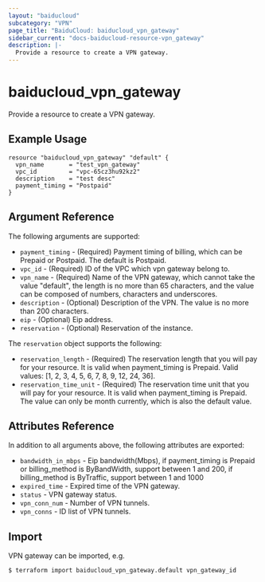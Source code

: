 ```yaml
---
layout: "baiducloud"
subcategory: "VPN"
page_title: "BaiduCloud: baiducloud_vpn_gateway"
sidebar_current: "docs-baiducloud-resource-vpn_gateway"
description: |-
  Provide a resource to create a VPN gateway.
---
```


# baiducloud_vpn_gateway

Provide a resource to create a VPN gateway.

## Example Usage

```hcl
resource "baiducloud_vpn_gateway" "default" {
  vpn_name       = "test_vpn_gateway"
  vpc_id         = "vpc-65cz3hu92kz2"
  description    = "test desc"
  payment_timing = "Postpaid"
}
```

## Argument Reference

The following arguments are supported:

* `payment_timing` - (Required) Payment timing of billing, which can be Prepaid or Postpaid. The default is Postpaid.
* `vpc_id` - (Required) ID of the VPC which vpn gateway belong to.
* `vpn_name` - (Required) Name of the VPN gateway, which cannot take the value "default", the length is no more than 65 characters, and the value can be composed of numbers, characters and underscores.
* `description` - (Optional) Description of the VPN. The value is no more than 200 characters.
* `eip` - (Optional) Eip address.
* `reservation` - (Optional) Reservation of the instance.

The `reservation` object supports the following:

* `reservation_length` - (Required) The reservation length that you will pay for your resource. It is valid when payment_timing is Prepaid. Valid values: [1, 2, 3, 4, 5, 6, 7, 8, 9, 12, 24, 36].
* `reservation_time_unit` - (Required) The reservation time unit that you will pay for your resource. It is valid when payment_timing is Prepaid. The value can only be month currently, which is also the default value.

## Attributes Reference

In addition to all arguments above, the following attributes are exported:

* `bandwidth_in_mbps` - Eip bandwidth(Mbps), if payment_timing is Prepaid or billing_method is ByBandWidth, support between 1 and 200, if billing_method is ByTraffic, support between 1 and 1000
* `expired_time` - Expired time of the VPN gateway.
* `status` - VPN gateway status.
* `vpn_conn_num` - Number of VPN tunnels.
* `vpn_conns` - ID list of VPN tunnels.


## Import

VPN gateway can be imported, e.g.

```hcl
$ terraform import baiducloud_vpn_gateway.default vpn_gateway_id
```

